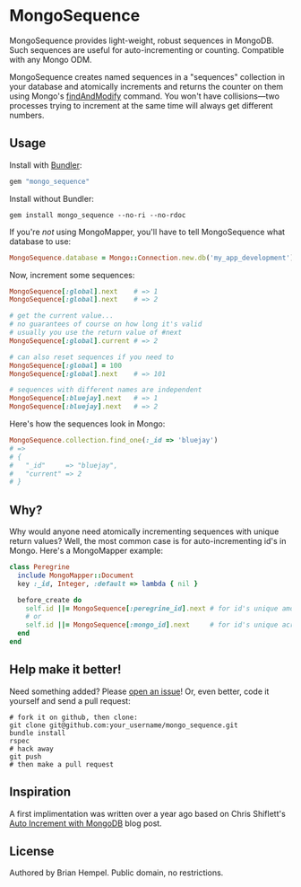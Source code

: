 # MongoSequence

MongoSequence provides light-weight, robust sequences in MongoDB. Such sequences are useful for auto-incrementing or counting.  Compatible with any Mongo ODM.

MongoSequence creates named sequences in a "sequences" collection in your database and atomically increments and returns the counter on them using Mongo's [findAndModify](http://www.mongodb.org/display/DOCS/findAndModify+Command) command. You won't have collisions—two processes trying to increment at the same time will always get different numbers.

## Usage

Install with [Bundler](http://gembundler.com/):

``` ruby
gem "mongo_sequence"
```

Install without Bundler:

    gem install mongo_sequence --no-ri --no-rdoc

If you're _not_ using MongoMapper, you'll have to tell MongoSequence what database to use:

``` ruby
MongoSequence.database = Mongo::Connection.new.db('my_app_development')
```

Now, increment some sequences:

``` ruby
MongoSequence[:global].next    # => 1
MongoSequence[:global].next    # => 2

# get the current value...
# no guarantees of course on how long it's valid
# usually you use the return value of #next
MongoSequence[:global].current # => 2

# can also reset sequences if you need to
MongoSequence[:global] = 100
MongoSequence[:global].next    # => 101

# sequences with different names are independent
MongoSequence[:bluejay].next   # => 1
MongoSequence[:bluejay].next   # => 2
```

Here's how the sequences look in Mongo:

``` ruby
MongoSequence.collection.find_one(:_id => 'bluejay')
# =>
# {
#   "_id"     => "bluejay",
#   "current" => 2
# }
```

## Why?

Why would anyone need atomically incrementing sequences with unique return values? Well, the most common case is for auto-incrementing id's in Mongo. Here's a MongoMapper example:

``` ruby
class Peregrine
  include MongoMapper::Document
  key :_id, Integer, :default => lambda { nil }

  before_create do
    self.id ||= MongoSequence[:peregrine_id].next # for id's unique among Peregrines
    # or
    self.id ||= MongoSequence[:mongo_id].next     # for id's unique across the database
  end
end
```

## Help make it better!

Need something added? Please [open an issue](https://github.com/brianhempel/mongo_sequence/issues)! Or, even better, code it yourself and send a pull request:

    # fork it on github, then clone:
    git clone git@github.com:your_username/mongo_sequence.git
    bundle install
    rspec
    # hack away
    git push
    # then make a pull request

## Inspiration

A first implimentation was written over a year ago based on Chris Shiflett's [Auto Increment with MongoDB](http://shiflett.org/blog/2010/jul/auto-increment-with-mongodb) blog post.

## License

Authored by Brian Hempel. Public domain, no restrictions.
